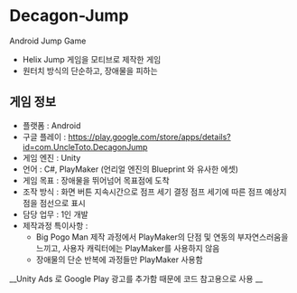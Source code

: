 # Decagon-Jump
Android Jump Game

+ Helix Jump 게임을 모티브로 제작한 게임
+ 원터치 방식의 단순하고, 장애물을 피하는 

## 게임 정보
+ 플랫폼 : Android
+ 구글 플레이 : https://play.google.com/store/apps/details?id=com.UncleToto.DecagonJump
+ 게임 엔진 : Unity
+ 언어 : C#, PlayMaker (언리얼 엔진의 Blueprint 와 유사한 에셋)
+ 게임 목표 : 장애물을 뛰어넘어 목표점에 도착
+ 조작 방식 : 화면 버튼 지속시간으로 점프 세기 결정
             점프 세기에 따른 점프 예상지점을 점선으로 표시
+ 담당 업무 : 1인 개발
+ 제작과정 특이사항 : 
    - Big Pogo Man 제작 과정에서 PlayMaker의 단점 및 연동의 부자연스러움을
       느끼고, 사용자 캐릭터에는 PlayMaker를 사용하지 않음
    - 장애물의 단순 반복에 과정들만 PlayMaker 사용함    

__Unity Ads 로 Google Play 광고를 추가함
  때문에 코드 참고용으로 사용 __
